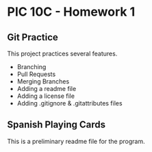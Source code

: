 # PIC 10C - Homework 1
## Git Practice
This project practices several features.
* Branching
* Pull Requests
* Merging Branches
* Adding a readme file
* Adding a license file
* Adding .gitignore & .gitattributes files
## Spanish Playing Cards
This is a preliminary readme file for the program.
